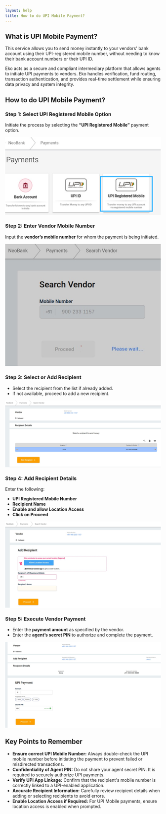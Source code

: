 ```yaml
---
layout: help
title: How to do UPI Mobile Payment?
---
```

## What is UPI Mobile Payment?

This service allows you to send money instantly to your vendors' bank account using their UPI-registered mobile number, without needing to know their bank account numbers or their UPI ID.

Eko acts as a secure and compliant intermediary platform that allows agents to initiate UPI payments to vendors. Eko handles verification, fund routing, transaction authentication, and provides real-time settlement while ensuring data privacy and system integrity.

## How to do UPI Mobile Payment?

### Step 1: Select UPI Registered Mobile Option  
Initiate the process by selecting the **“UPI Registered Mobile”** payment option.

![UPI Mobile Option](../images/help/upi-vpa-and-upi-mobile-payout-sop/image6.jpeg)

### Step 2: Enter Vendor Mobile Number  
Input the **vendor’s mobile number** for whom the payment is being initiated.

![Vendor Mobile Number](../images/help/upi-vpa-and-upi-mobile-payout-sop/image7.jpeg)

### Step 3: Select or Add Recipient  
- Select the recipient from the list if already added.  
- If not available, proceed to add a new recipient.

![Choosing Recipient for payment](../images/help/upi-vpa-and-upi-mobile-payout-sop/image8.jpeg)

### Step 4: Add Recipient Details  
Enter the following:  

- **UPI Registered Mobile Number**  
- **Recipient Name**  
- **Enable and allow Location Access**  
- **Click on Proceed**

![Entering Details for Adding Recipient](../images/help/upi-vpa-and-upi-mobile-payout-sop/image9.jpeg)

### Step 5: Execute Vendor Payment  
- Enter the **payment amount** as specified by the vendor. 
- Enter the **agent’s secret PIN** to authorize and complete the payment.

![Payment Amount and Secret Pin Entry](../images/help/upi-vpa-and-upi-mobile-payout-sop/image10.jpeg)

## Key Points to Remember

- **Ensure correct UPI Mobile Number:** Always double-check the UPI mobile number before initiating the payment to prevent failed or misdirected transactions.
- **Confidentiality of Agent PIN:** Do not share your agent secret PIN. It is required to securely authorize UPI payments.
- **Verify UPI App Linkage:** Confirm that the recipient's mobile number is correctly linked to a UPI-enabled application.
- **Accurate Recipient Information:** Carefully review recipient details when adding or selecting recipients to avoid errors.
- **Enable Location Access if Required:** For UPI Mobile payments, ensure location access is enabled when prompted.
